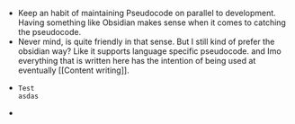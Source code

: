 - Keep an habit of maintaining Pseudocode on parallel to development. Having something like Obsidian makes sense when it comes to catching the pseudocode.
- Never mind, is quite friendly in that sense. But I still kind of prefer the obsidian way? Like it supports language specific pseudocode. and Imo everything that is written here has the intention of being used at eventually [[Content writing]].
- ```
  Test
  asdas
  ```
-
